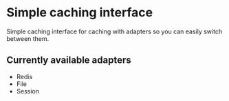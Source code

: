 # Simple caching interface
Simple caching interface for caching with adapters so you can easily switch between them.

## Currently available adapters
* Redis
* File
* Session
